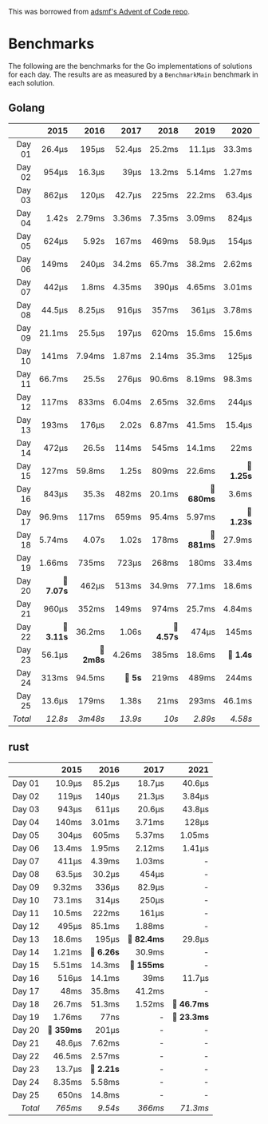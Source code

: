 This was borrowed from [adsmf's Advent of Code repo](https://github.com/adsmf/adventofcode/tree/master/benchmarks).

# Benchmarks
The following are the benchmarks for the Go implementations of solutions for each day. The results are as measured by a `BenchmarkMain` benchmark in each solution.

## Golang
 &nbsp;  | 2015 | 2016 | 2017 | 2018 | 2019 | 2020 | 2021
 ---:  | ---:  | ---:  | ---:  | ---:  | ---:  | ---:  | ---: 
Day 01 | 26.4µs | 195µs | 52.4µs | 25.2ms | 11.1µs | 33.3ms | 46.8µs
Day 02 | 954µs | 16.3µs | 39µs | 13.2ms | 5.14ms | 1.27ms | 694µs
Day 03 | 862µs | 120µs | 42.7µs | 225ms | 22.2ms | 63.4µs | 139µs
Day 04 | 1.42s | 2.79ms | 3.36ms | 7.35ms | 3.09ms | 824µs | 396µs
Day 05 | 624µs | 5.92s | 167ms | 469ms | 58.9µs | 154µs | 1.6ms
Day 06 | 149ms | 240µs | 34.2ms | 65.7ms | 38.2ms | 2.62ms | 190µs
Day 07 | 442µs | 1.8ms | 4.35ms | 390µs | 4.65ms | 3.01ms | 109µs
Day 08 | 44.5µs | 8.25µs | 916µs | 357ms | 361µs | 3.78ms | 821µs
Day 09 | 21.1ms | 25.5µs | 197µs | 620ms | 15.6ms | 15.6ms | 1.09ms
Day 10 | 141ms | 7.94ms | 1.87ms | 2.14ms | 35.3ms | 125µs | 60.7µs
Day 11 | 66.7ms | 25.5s | 276µs | 90.6ms | 8.19ms | 98.3ms | 848µs
Day 12 | 117ms | 833ms | 6.04ms | 2.65ms | 32.6ms | 244µs | 848µs
Day 13 | 193ms | 176µs | 2.02s | 6.87ms | 41.5ms | 15.4µs | 440µs
Day 14 | 472µs | 26.5s | 114ms | 545ms | 14.1ms | 22ms | 466µs
Day 15 | 127ms | 59.8ms | 1.25s | 809ms | 22.6ms | **🔴 1.25s** | 365ms
Day 16 | 843µs | 35.3s | 482ms | 20.1ms | **🔴 680ms** | 3.6ms | 28.1µs
Day 17 | 96.9ms | 117ms | 659ms | 95.4ms | 5.97ms | **🔴 1.23s** | 2.6ms
Day 18 | 5.74ms | 4.07s | 1.02s | 178ms | **🔴 881ms** | 27.9ms | 61.9ms
Day 19 | 1.66ms | 735ms | 723µs | 268ms | 180ms | 33.4ms | **🔴 1.24s**
Day 20 | **🔴 7.07s** | 462µs | 513ms | 34.9ms | 77.1ms | 18.6ms | 33.2ms
Day 21 | 960µs | 352ms | 149ms | 974ms | 25.7ms | 4.84ms | 2.73ms
Day 22 | **🔴 3.11s** | 36.2ms | 1.06s | **🔴 4.57s** | 474µs | 145ms | 14.5ms
Day 23 | 56.1µs | **🔴 2m8s** | 4.26ms | 385ms | 18.6ms | **🔴 1.4s** | **🔴 1.85s**
Day 24 | 313ms | 94.5ms | **🔴 5s** | 219ms | 489ms | 244ms | 5.61µs
Day 25 | 13.6µs | 179ms | 1.38s | 21ms | 293ms | 46.1ms | 491ms
*Total* | *12.8s* | *3m48s* | *13.9s* | *10s* | *2.89s* | *4.58s* | *4.07s*


## rust
 &nbsp;  | 2015 | 2016 | 2017 | 2021
 ---:  | ---:  | ---:  | ---:  | ---: 
Day 01 | 10.9µs | 85.2µs | 18.7µs | 40.6µs
Day 02 | 119µs | 140µs | 21.3µs | 3.84µs
Day 03 | 943µs | 611µs | 20.6µs | 43.8µs
Day 04 | 140ms | 3.01ms | 3.71ms | 128µs
Day 05 | 304µs | 605ms | 5.37ms | 1.05ms
Day 06 | 13.4ms | 1.95ms | 2.12ms | 1.41µs
Day 07 | 411µs | 4.39ms | 1.03ms | -
Day 08 | 63.5µs | 30.2µs | 454µs | -
Day 09 | 9.32ms | 336µs | 82.9µs | -
Day 10 | 73.1ms | 314µs | 250µs | -
Day 11 | 10.5ms | 222ms | 161µs | -
Day 12 | 495µs | 85.1ms | 1.88ms | -
Day 13 | 18.6ms | 195µs | **🔴 82.4ms** | 29.8µs
Day 14 | 1.21ms | **🔴 6.26s** | 30.9ms | -
Day 15 | 5.51ms | 14.3ms | **🔴 155ms** | -
Day 16 | 516µs | 14.1ms | 39ms | 11.7µs
Day 17 | 48ms | 35.8ms | 41.2ms | -
Day 18 | 26.7ms | 51.3ms | 1.52ms | **🔴 46.7ms**
Day 19 | 1.76ms | 77ns | - | **🔴 23.3ms**
Day 20 | **🔴 359ms** | 201µs | - | -
Day 21 | 48.6µs | 7.62ms | - | -
Day 22 | 46.5ms | 2.57ms | - | -
Day 23 | 13.7µs | **🔴 2.21s** | - | -
Day 24 | 8.35ms | 5.58ms | - | -
Day 25 | 650ns | 14.8ms | - | -
*Total* | *765ms* | *9.54s* | *366ms* | *71.3ms*

